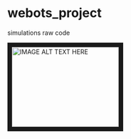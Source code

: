 # webots_project
simulations raw code 

<a href="http://www.youtube.com/watch?feature=player_embedded&v=https://www.youtube.com/watch?v=VRRpwUmFaVo
" target="_blank"><img src="turtleBot3_Burger_Go_to_Goal_Behavior_2.gif" 
alt="IMAGE ALT TEXT HERE" width="240" height="180" border="10" /></a>
